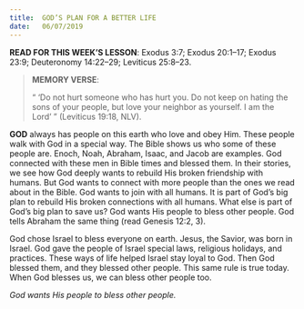 ```yaml
---
title:  GOD’S PLAN FOR A BETTER LIFE
date:   06/07/2019
---
```


**READ FOR THIS WEEK’S LESSON**: Exodus 3:7; Exodus 20:1–17; Exodus 23:9; Deuteronomy 14:22–29; Leviticus 25:8–23.

> **MEMORY VERSE**: <p></p>
> “ ‘Do not hurt someone who has hurt you. Do not keep on hating the sons of your people, but love your neighbor as yourself. I am the Lord’ ” (Leviticus 19:18, NLV). 

**GOD** always has people on this earth who love and obey Him. These people walk with God in a special way. The Bible shows us who some of these people are. Enoch, Noah, Abraham, Isaac, and Jacob are examples. God connected with these men in Bible times and blessed them. In their stories, we see how God deeply wants to rebuild His broken friendship with humans. But God wants to connect with more people than the ones we read about in the Bible. God wants to join with all humans. It is part of God’s big plan to rebuild His broken connections with all humans. What else is part of God’s big plan to save us? God wants His people to bless other people. God tells Abraham the same thing (read Genesis 12:2, 3). 

God chose Israel to bless everyone on earth. Jesus, the Savior, was born in Israel. God gave the people of Israel special laws, religious holidays, and practices. These ways of life helped Israel stay loyal to God. Then God blessed them, and they blessed other people. This same rule is true today. When God blesses us, we can bless other people too.

_God wants His people to bless other people._